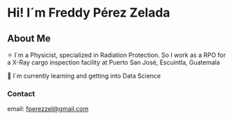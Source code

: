 # Hi! I´m Freddy Pérez Zelada

## About Me

⚛️ I´m a Physicist, specialized in Radiation Protection. So I work as a RPO for a X-Ray cargo inspection facility at Puerto San José, Escuintla, Guatemala

🌱 I´m currently learning and getting into Data Science

### Contact
 email: fperezzel@gmail.com